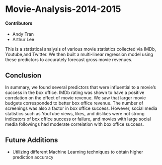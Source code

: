 # Movie-Analysis-2014-2015

#### Contributors
- Andy Tran
- Arthur Lee

This is a statistical analysis of various movie statistics collected via IMDb, Youtube,and Twitter. We then built a multi-linear regression model using these predictors to accurately forecast gross movie revenues.

## Conclusion
In summary, we found several predictors that were influential to a movie’s success in the
box office. IMDb rating was shown to have a positive correlation on the effect of movie revenue.
We saw that larger movie budgets corresponded to better box office revenue. The number of
screenings was also a factor in box office success. However, social media statistics such as
YouTube views, likes, and dislikes were not strong indicators of box office success or failure,
and movies with large social media followings had moderate correlation with box office success.

## Future Additions
- Utilizing different Machine Learning techniques to obtain higher prediction accuracy

